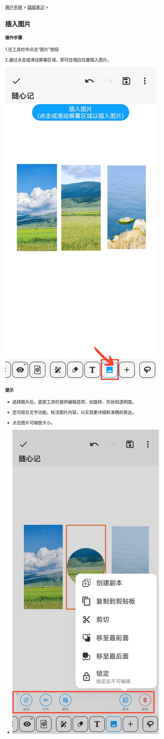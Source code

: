 [用户手册](/dragonnest/drawnote/manual/zh) > [超级笔记](/dragonnest/drawnote/manual/zh/super_note) >

插入图片
---
#### 操作步骤

1.在工具栏中点击“图片”按钮

2.通过点击或滑动屏幕区域，即可在相应位置插入图片。

![](imgs/insert_picture1.png)

#### 提示
- 选择图片后，底部工具栏提供编辑选项，如旋转、形状和透明度。
- 您可结合文字功能，标注图片内容，以实现更详细和准确的表达。 
- 点击图片可缩放大小。


- ![](imgs/insert_picture2.png)